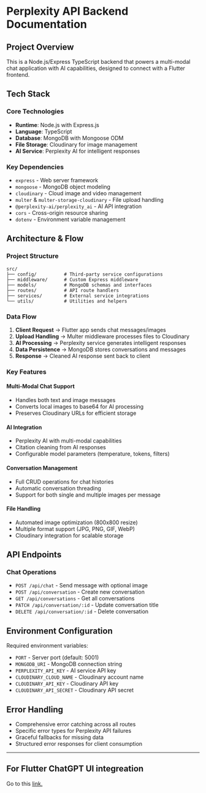 # Perplexity API Backend Documentation

## Project Overview
This is a Node.js/Express TypeScript backend that powers a multi-modal chat application with AI capabilities, designed to connect with a Flutter frontend.

## Tech Stack

### Core Technologies
- **Runtime**: Node.js with Express.js
- **Language**: TypeScript
- **Database**: MongoDB with Mongoose ODM
- **File Storage**: Cloudinary for image management
- **AI Service**: Perplexity AI for intelligent responses

### Key Dependencies
- `express` - Web server framework
- `mongoose` - MongoDB object modeling
- `cloudinary` - Cloud image and video management
- `multer` & `multer-storage-cloudinary` - File upload handling
- `@perplexity-ai/perplexity_ai` - AI API integration
- `cors` - Cross-origin resource sharing
- `dotenv` - Environment variable management

## Architecture & Flow

### Project Structure
```
src/
├── config/          # Third-party service configurations
├── middleware/      # Custom Express middleware
├── models/          # MongoDB schemas and interfaces
├── routes/          # API route handlers
├── services/        # External service integrations
└── utils/           # Utilities and helpers
```

### Data Flow
1. **Client Request** → Flutter app sends chat messages/images
2. **Upload Handling** → Multer middleware processes files to Cloudinary
3. **AI Processing** → Perplexity service generates intelligent responses
4. **Data Persistence** → MongoDB stores conversations and messages
5. **Response** → Cleaned AI response sent back to client

### Key Features

#### Multi-Modal Chat Support
- Handles both text and image messages
- Converts local images to base64 for AI processing
- Preserves Cloudinary URLs for efficient storage

#### AI Integration
- Perplexity AI with multi-modal capabilities
- Citation cleaning from AI responses
- Configurable model parameters (temperature, tokens, filters)

#### Conversation Management
- Full CRUD operations for chat histories
- Automatic conversation threading
- Support for both single and multiple images per message

#### File Handling
- Automated image optimization (800x800 resize)
- Multiple format support (JPG, PNG, GIF, WebP)
- Cloudinary integration for scalable storage

## API Endpoints

### Chat Operations
- `POST /api/chat` - Send message with optional image
- `POST /api/conversation` - Create new conversation
- `GET /api/conversations` - Get all conversations
- `PATCH /api/conversation/:id` - Update conversation title
- `DELETE /api/conversation/:id` - Delete conversation

## Environment Configuration
Required environment variables:
- `PORT` - Server port (default: 5001)
- `MONGODB_URI` - MongoDB connection string
- `PERPLEXITY_API_KEY` - AI service API key
- `CLOUDINARY_CLOUD_NAME` - Cloudinary account name
- `CLOUDINARY_API_KEY` - Cloudinary API key
- `CLOUDINARY_API_SECRET` - Cloudinary API secret

## Error Handling
- Comprehensive error catching across all routes
- Specific error types for Perplexity API failures
- Graceful fallbacks for missing data
- Structured error responses for client consumption

---

## For Flutter ChatGPT UI integreation

Go to this [link.](https://github.com/tushar11kh/chatgpt_clone_flutter)